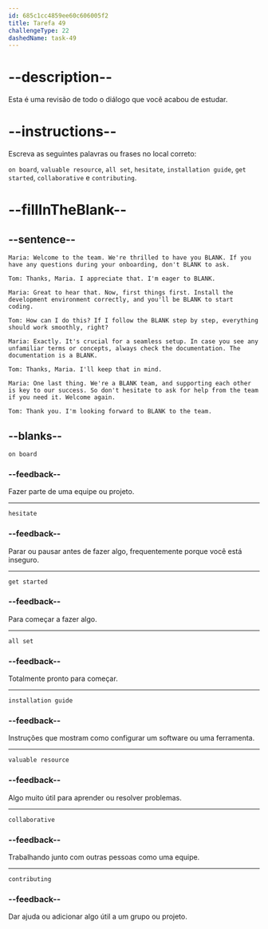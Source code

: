 ```yaml
---
id: 685c1cc4859ee60c606005f2
title: Tarefa 49
challengeType: 22
dashedName: task-49
---
```


<!-- REVIEW -->

# --description--

Esta é uma revisão de todo o diálogo que você acabou de estudar.

# --instructions--

Escreva as seguintes palavras ou frases no local correto:

`on board`, `valuable resource`, `all set`, `hesitate`, `installation guide`, `get started`, `collaborative` e `contributing`.

# --fillInTheBlank--

## --sentence--

`Maria: Welcome to the team. We're thrilled to have you BLANK. If you have any questions during your onboarding, don't BLANK to ask.`

`Tom: Thanks, Maria. I appreciate that. I'm eager to BLANK.`

`Maria: Great to hear that. Now, first things first. Install the development environment correctly, and you'll be BLANK to start coding.`

`Tom: How can I do this? If I follow the BLANK step by step, everything should work smoothly, right?`

`Maria: Exactly. It's crucial for a seamless setup. In case you see any unfamiliar terms or concepts, always check the documentation. The documentation is a BLANK.`

`Tom: Thanks, Maria. I'll keep that in mind.`

`Maria: One last thing. We're a BLANK team, and supporting each other is key to our success. So don't hesitate to ask for help from the team if you need it. Welcome again.`

`Tom: Thank you. I'm looking forward to BLANK to the team.`

## --blanks--

`on board`

### --feedback--

Fazer parte de uma equipe ou projeto.

---

`hesitate`

### --feedback--

Parar ou pausar antes de fazer algo, frequentemente porque você está inseguro.

---

`get started`

### --feedback--

Para começar a fazer algo.

---

`all set`

### --feedback--

Totalmente pronto para começar.

---

`installation guide`

### --feedback--

Instruções que mostram como configurar um software ou uma ferramenta.

---

`valuable resource`

### --feedback--

Algo muito útil para aprender ou resolver problemas.

---

`collaborative`

### --feedback--

Trabalhando junto com outras pessoas como uma equipe.

---

`contributing`

### --feedback--

Dar ajuda ou adicionar algo útil a um grupo ou projeto.

